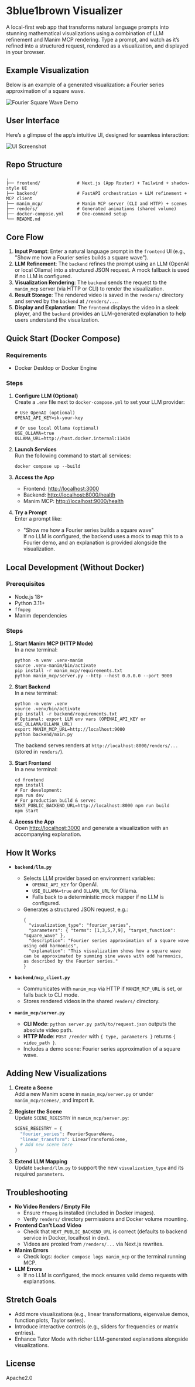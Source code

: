 # 3blue1brown Visualizer

A local-first web app that transforms natural language prompts into stunning mathematical visualizations using a combination of LLM refinement and Manim MCP rendering. Type a prompt, and watch as it’s refined into a structured request, rendered as a visualization, and displayed in your browser.

## Example Visualization

Below is an example of a generated visualization: a Fourier series approximation of a square wave.

![Fourier Square Wave Demo](renders/FourierSquareWave.gif)

## User Interface

Here’s a glimpse of the app’s intuitive UI, designed for seamless interaction:

![UI Screenshot](image.png)

## Repo Structure

```
.
├── frontend/              # Next.js (App Router) + Tailwind + shadcn-style UI
├── backend/               # FastAPI orchestration + LLM refinement + MCP client
├── manim_mcp/             # Manim MCP server (CLI and HTTP) + scenes
├── renders/               # Generated animations (shared volume)
├── docker-compose.yml     # One-command setup
└── README.md
```

## Core Flow

1. **Input Prompt**: Enter a natural language prompt in the `frontend` UI (e.g., "Show me how a Fourier series builds a square wave").
2. **LLM Refinement**: The `backend` refines the prompt using an LLM (OpenAI or local Ollama) into a structured JSON request. A mock fallback is used if no LLM is configured.
3. **Visualization Rendering**: The `backend` sends the request to the `manim_mcp` server (via HTTP or CLI) to render the visualization.
4. **Result Storage**: The rendered video is saved in the `renders/` directory and served by the `backend` at `/renders/...`.
5. **Display and Explanation**: The `frontend` displays the video in a sleek player, and the `backend` provides an LLM-generated explanation to help users understand the visualization.

## Quick Start (Docker Compose)

### Requirements
- Docker Desktop or Docker Engine

### Steps
1. **Configure LLM (Optional)**  
   Create a `.env` file next to `docker-compose.yml` to set your LLM provider:
   ```
   # Use OpenAI (optional)
   OPENAI_API_KEY=sk-your-key

   # Or use local Ollama (optional)
   USE_OLLAMA=true
   OLLAMA_URL=http://host.docker.internal:11434
   ```

2. **Launch Services**  
   Run the following command to start all services:
   ```
   docker compose up --build
   ```

3. **Access the App**  
   - Frontend: [http://localhost:3000](http://localhost:3000)
   - Backend: [http://localhost:8000/health](http://localhost:8000/health)
   - Manim MCP: [http://localhost:9000/health](http://localhost:9000/health)

4. **Try a Prompt**  
   Enter a prompt like:
   - "Show me how a Fourier series builds a square wave"  
   If no LLM is configured, the backend uses a mock to map this to a Fourier demo, and an explanation is provided alongside the visualization.

## Local Development (Without Docker)

### Prerequisites
- Node.js 18+
- Python 3.11+
- `ffmpeg`
- Manim dependencies

### Steps
1. **Start Manim MCP (HTTP Mode)**  
   In a new terminal:
   ```
   python -m venv .venv-manim
   source .venv-manim/bin/activate
   pip install -r manim_mcp/requirements.txt
   python manim_mcp/server.py --http --host 0.0.0.0 --port 9000
   ```

2. **Start Backend**  
   In a new terminal:
   ```
   python -m venv .venv
   source .venv/bin/activate
   pip install -r backend/requirements.txt
   # Optional: export LLM env vars (OPENAI_API_KEY or USE_OLLAMA/OLLAMA_URL)
   export MANIM_MCP_URL=http://localhost:9000
   python backend/main.py
   ```
   The backend serves renders at `http://localhost:8000/renders/...` (stored in `renders/`).

3. **Start Frontend**  
   In a new terminal:
   ```
   cd frontend
   npm install
   # For development:
   npm run dev
   # For production build & serve:
   NEXT_PUBLIC_BACKEND_URL=http://localhost:8000 npm run build
   npm start
   ```

4. **Access the App**  
   Open [http://localhost:3000](http://localhost:3000) and generate a visualization with an accompanying explanation.

## How It Works

- **`backend/llm.py`**  
  - Selects LLM provider based on environment variables:
    - `OPENAI_API_KEY` for OpenAI.
    - `USE_OLLAMA=true` and `OLLAMA_URL` for Ollama.
    - Falls back to a deterministic mock mapper if no LLM is configured.
  - Generates a structured JSON request, e.g.:
    ```
    {
      "visualization_type": "fourier_series",
      "parameters": { "terms": [1,3,5,7,9], "target_function": "square_wave" },
      "description": "Fourier series approximation of a square wave using odd harmonics",
      "explanation": "This visualization shows how a square wave can be approximated by summing sine waves with odd harmonics, as described by the Fourier series."
    }
    ```

- **`backend/mcp_client.py`**  
  - Communicates with `manim_mcp` via HTTP if `MANIM_MCP_URL` is set, or falls back to CLI mode.
  - Stores rendered videos in the shared `renders/` directory.

- **`manim_mcp/server.py`**  
  - **CLI Mode**: `python server.py path/to/request.json` outputs the absolute video path.
  - **HTTP Mode**: `POST /render` with `{ type, parameters }` returns `{ video_path }`.
  - Includes a demo scene: Fourier series approximation of a square wave.

## Adding New Visualizations

1. **Create a Scene**  
   Add a new Manim scene in `manim_mcp/server.py` or under `manim_mcp/scenes/`, and import it.

2. **Register the Scene**  
   Update `SCENE_REGISTRY` in `manim_mcp/server.py`:
   ```python
   SCENE_REGISTRY = {
     "fourier_series": FourierSquareWave,
     "linear_transform": LinearTransformScene,
     # Add new scene here
   }
   ```

3. **Extend LLM Mapping**  
   Update `backend/llm.py` to support the new `visualization_type` and its required `parameters`.

## Troubleshooting

- **No Video Renders / Empty File**  
  - Ensure `ffmpeg` is installed (included in Docker images).
  - Verify `renders/` directory permissions and Docker volume mounting.
- **Frontend Can’t Load Video**  
  - Check that `NEXT_PUBLIC_BACKEND_URL` is correct (defaults to backend service in Docker, localhost in dev).
  - Videos are proxied from `/renders/...` via Next.js rewrites.
- **Manim Errors**  
  - Check logs: `docker compose logs manim_mcp` or the terminal running MCP.
- **LLM Errors**  
  - If no LLM is configured, the mock ensures valid demo requests with explanations.

## Stretch Goals

- Add more visualizations (e.g., linear transformations, eigenvalue demos, function plots, Taylor series).
- Introduce interactive controls (e.g., sliders for frequencies or matrix entries).
- Enhance Tutor Mode with richer LLM-generated explanations alongside visualizations.

## License

Apache2.0
